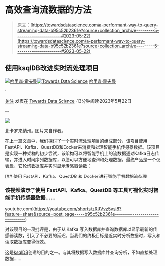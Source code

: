 # 高效查询流数据的方法

> 原文：[https://towardsdatascience.com/a-performant-way-to-query-streaming-data-b95c52b2361e?source=collection_archive---------5-----------------------#2023-05-22](https://towardsdatascience.com/a-performant-way-to-query-streaming-data-b95c52b2361e?source=collection_archive---------5-----------------------#2023-05-22)

## 使用ksqlDB改进实时流处理项目

[](https://harrisonfhoffman.medium.com/?source=post_page-----b95c52b2361e--------------------------------)[![哈里森·霍夫曼](../Images/5eaa3e2bd0507297eb6c4a7efcf06324.png)](https://harrisonfhoffman.medium.com/?source=post_page-----b95c52b2361e--------------------------------)[](https://towardsdatascience.com/?source=post_page-----b95c52b2361e--------------------------------)[![Towards Data Science](../Images/a6ff2676ffcc0c7aad8aaf1d79379785.png)](https://towardsdatascience.com/?source=post_page-----b95c52b2361e--------------------------------) [哈里森·霍夫曼](https://harrisonfhoffman.medium.com/?source=post_page-----b95c52b2361e--------------------------------)

·

[关注](https://medium.com/m/signin?actionUrl=https%3A%2F%2Fmedium.com%2F_%2Fsubscribe%2Fuser%2F38889d0801d0&operation=register&redirect=https%3A%2F%2Ftowardsdatascience.com%2Fa-performant-way-to-query-streaming-data-b95c52b2361e&user=Harrison+Hoffman&userId=38889d0801d0&source=post_page-38889d0801d0----b95c52b2361e---------------------post_header-----------) 发表在 [Towards Data Science](https://towardsdatascience.com/?source=post_page-----b95c52b2361e--------------------------------) ·13分钟阅读·2023年5月22日[](https://medium.com/m/signin?actionUrl=https%3A%2F%2Fmedium.com%2F_%2Fvote%2Ftowards-data-science%2Fb95c52b2361e&operation=register&redirect=https%3A%2F%2Ftowardsdatascience.com%2Fa-performant-way-to-query-streaming-data-b95c52b2361e&user=Harrison+Hoffman&userId=38889d0801d0&source=-----b95c52b2361e---------------------clap_footer-----------)

--

[](https://medium.com/m/signin?actionUrl=https%3A%2F%2Fmedium.com%2F_%2Fbookmark%2Fp%2Fb95c52b2361e&operation=register&redirect=https%3A%2F%2Ftowardsdatascience.com%2Fa-performant-way-to-query-streaming-data-b95c52b2361e&source=-----b95c52b2361e---------------------bookmark_footer-----------)![](../Images/7ad66dc44368d76b3dccaa094133115e.png)

北卡罗来纳州。图片来自作者。

在[上一篇文章](/a-real-time-streaming-project-with-smartphone-data-7e838a1b009d)中，我们探讨了一个实时流处理项目的组成部分，该项目使用FastAPI、Kafka、QuestDB和Docker来消费和处理智能手机传感器数据。该项目是实现一种架构的初步尝试，该架构可以将智能手机上的流数据通过Kafka日志传输，并进入时间序列数据库，以便可以方便地查询和处理数据。最终产品是一个仪表盘，它轮询数据库并实时显示传感器读数：

[](https://youtube.com/shorts/zRUVvz5vsl8?feature=share&source=post_page-----b95c52b2361e--------------------------------) [## 使用 FastAPI、Kafka、QuestDB 和 Docker 进行智能手机数据流处理

### 该视频演示了使用 FastAPI、Kafka、QuestDB 等工具可视化实时智能手机传感器数据……

youtube.com](https://youtube.com/shorts/zRUVvz5vsl8?feature=share&source=post_page-----b95c52b2361e--------------------------------)

对该项目的一项批评是，由于从 Kafka 写入数据库并查询数据库以显示最新的传感器读数，引入了不必要的延迟。当我们的终极目标是近实时分析数据时，写入和读取数据库变得低效。

这是[ksqlDB](https://docs.ksqldb.io/en/latest/)创建的目的之一。与其将数据写入数据库并查询分析，不如直接处理数据……
